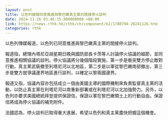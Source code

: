 ```yaml
---
layout: post
title: 以色列據報同意推進與黎巴嫩真主黨的間接停火談判
date: 2024-11-26 03:46:15.000000000 +08:00
link: https://news.rthk.hk/rthk/ch/component/k2/1780794-20241126.htm
categories: rthk
---
```


以色列傳媒報道，以色列已同意推進與黎巴嫩真主黨的間接停火談判。

報道指，總理內塔尼亞胡星期日晚與國防部長卡茨等人討論停火協議的細節，並同意推進相關協議的談判。停火協議將分幾個階段實施，第一步是衝突雙方停止敵對行動，真主黨武裝撤至利塔尼河以北地區，第二步是以軍從黎巴嫩南部撤出，第三步是雙方就爭議邊界地區進行談判，以確定以黎兩國邊界。

報道又指，協議內容亦包括成立一個由美國主導的國際機制來負責監督真主黨的活動，以防止真主黨在利塔尼河以南重新部署或在利塔尼河以北加強勢力。另外，以色列亦要求美國總統拜登提供保證信，保證以軍在黎巴嫩領土上的行動自由。保證信將成為停火協議的補充附件。

法國認為，停火談判已取得重大進展，希望以色列和真主黨盡快把握這個機會。
